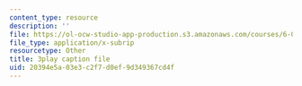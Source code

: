 ```yaml
---
content_type: resource
description: ''
file: https://ol-ocw-studio-app-production.s3.amazonaws.com/courses/6-01sc-introduction-to-electrical-engineering-and-computer-science-i-spring-2011/20394e5a03e3c2f7d0ef9d349367cd4f_sNLB6_ZIfX0.srt
file_type: application/x-subrip
resourcetype: Other
title: 3play caption file
uid: 20394e5a-03e3-c2f7-d0ef-9d349367cd4f
---
```

